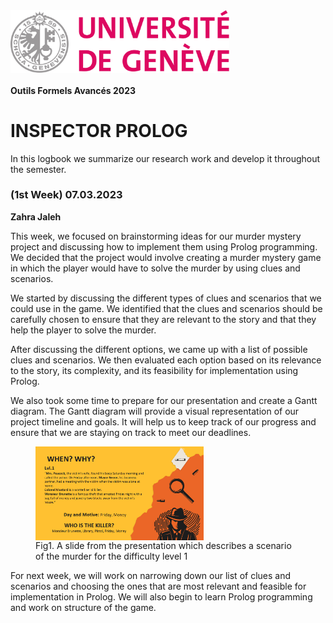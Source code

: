 <img src="logbook/images/Universite_de_Geneve_logo.svg.png" alt="alt text" width="350" height="100" align="center">

#### Outils Formels Avancés 2023

# INSPECTOR PROLOG

In this logbook we summarize our research work and develop it throughout the semester.


### (1st Week) 07.03.2023
**Zahra Jaleh**

This week, we focused on brainstorming ideas for our murder mystery project and discussing how to implement them using Prolog programming. We decided that the project would involve creating a murder mystery game in which the player would have to solve the murder by using clues and scenarios.

We started by discussing the different types of clues and scenarios that we could use in the game. We identified that the clues and scenarios should be carefully chosen to ensure that they are relevant to the story and that they help the player to solve the murder.

After discussing the different options, we came up with a list of possible clues and scenarios. We then evaluated each option based on its relevance to the story, its complexity, and its feasibility for implementation using Prolog.

We also took some time to prepare for our presentation and create a Gantt diagram. The Gantt diagram will provide a visual representation of our project timeline and goals. It will help us to keep track of our progress and ensure that we are staying on track to meet our deadlines. 

<div style="align-items:center">
        <figure>
            <img src="logbook/images/p1.png" alt="alt text" width="" height="150" align="Center">
            <figcaption>Fig1. A slide from the presentation which describes a scenario of the murder for the difficulty level 1</figcaption>
        </figure>
</div>

For next week, we will work on narrowing down our list of clues and scenarios and choosing the ones that are most relevant and feasible for implementation in Prolog. We will also begin to learn Prolog programming and work on structure of the game.
